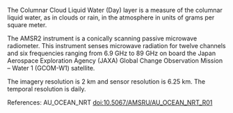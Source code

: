 The Columnar Cloud Liquid Water (Day) layer is a measure of the columnar liquid water, as in clouds or rain, in the atmosphere in units of grams per square meter.

The AMSR2 instrument is a conically scanning passive microwave radiometer. This instrument senses microwave radiation for twelve channels and six frequencies ranging from 6.9 GHz to 89 GHz on board the Japan Aerospace Exploration Agency (JAXA) Global Change Observation Mission – Water 1 (GCOM-W1) satellite.

The imagery resolution is 2 km and sensor resolution is 6.25 km. The temporal resolution is daily.

References: AU_OCEAN_NRT [doi:10.5067/AMSRU/AU_OCEAN_NRT_R01](https://doi.org/10.5067/AMSRU/AU_OCEAN_NRT_R01)
